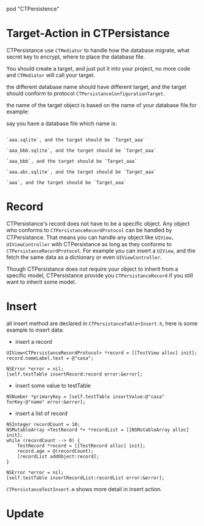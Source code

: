 pod "CTPersistence"

Target-Action in CTPersistance
==============================

CTPersistance use `CTMediator` to handle how the database migrate, what secret key to encrypt, where to place the database file.

You should create a target, and just put it into your project, no more code and `CTMediator` will call your target.

the different database name should have different target, and the target should conform to protocol `CTPersistanceConfigurationTarget`. 

the name of the target object is based on the name of your database file.for example:

say you have a database file which name is:

```

`aaa.sqlite`, and the target should be `Target_aaa`

`aaa_bbb.sqlite`, and the target should be `Target_aaa`

`aaa_bbb`, and the target should be `Target_aaa`

`aaa.abc.sqlite`, and the target should be `Target_aaa`

`aaa`, and the target should be `Target_aaa`

```

Record
======

CTPersistance's record does not have to be a specific object. Any object who conforms to `CTPersistanceRecordProtocol` can be handled by CTPersistance. That means you can handle any object like `UIView`、`UIViewController` with CTPersistance as long as they conforms to `CTPersistanceRecordProtocol`. For example you can insert a `UIView`, and the fetch the same data as a dictionary or even `UIViewController`.

Though CTPersistance does not require your object to inherit from a specific model, CTPersistance provide you `CTPersistanceRecord` if you still want to inherit some model.

Insert
======

all insert method are declared in `CTPersistanceTable+Insert.h`, here is some example to insert data:

- insert a record

```
UIView<CTPersistanceRecordProtocol> *record = [[TestView alloc] init];
record.nameLabel.text = @"casa";

NSError *error = nil;
[self.testTable insertRecord:record error:&error];
```

- insert some value to testTable

```
NSNumber *primaryKey = [self.testTable insertValue:@"casa" forKey:@"name" error:&error];
```

- insert a list of record

```
NSInteger recordCount = 10;
NSMutableArray <TestRecord *> *recordList = [[NSMutableArray alloc] init];
while (recordCount --> 0) {
	TestRecord *record = [[TestRecord alloc] init];
    record.age = @(recordCount);
    [recordList addObject:record];
}
    
NSError *error = nil;
[self.testTable insertRecordList:recordList error:&error];
```

`CTPersistanceTestInsert.m` shows more detail in insert action.

Update
======

